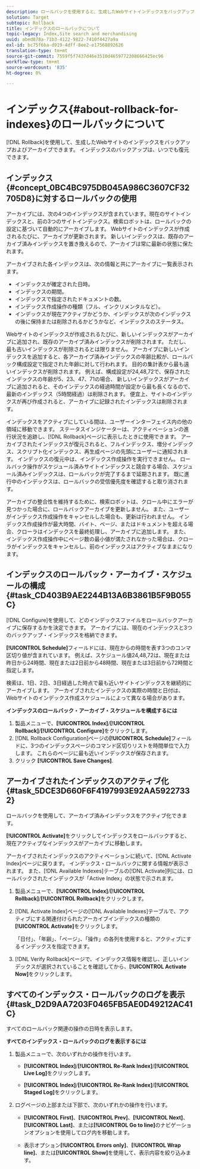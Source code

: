 ```yaml
---
description: ロールバックを使用すると、生成したWebサイトインデックスをバックアップおよびアーカイブできます。 インデックスのバックアップは、いつでも復元できます。
solution: Target
subtopic: Rollback
title: インデックスのロールバックについて
topic-legacy: Index,Site search and merchandising
uuid: abed878a-71b3-4122-9822-7410f4427a9a
exl-id: bc75f6ba-d919-4dff-8ee2-e17568892626
translation-type: tm+mt
source-git-commit: 7559f5f7437d46e3510d4659772308666425ec96
workflow-type: tm+mt
source-wordcount: '835'
ht-degree: 0%

---
```


# インデックス{#about-rollback-for-indexes}のロールバックについて

[!DNL Rollback]を使用して、生成したWebサイトのインデックスをバックアップおよびアーカイブできます。 インデックスのバックアップは、いつでも復元できます。

## インデックス{#concept_0BC4BC975DB045A986C3607CF32705D8}に対するロールバックの使用

アーカイブには、次の4つのインデックスが含まれています。現在のサイトインデックスと、前の3つのサイトインデックス。検索ロボットは、ロールバックの設定に基づいて自動的にアーカイブします。 Webサイトのインデックスが作成されるたびに、アーカイブが更新されます。 新しいインデックスは、既存のアーカイブ済みインデックスを置き換えるので、アーカイブは常に最新の状態に保たれます。

アーカイブされた各インデックスは、次の情報と共にアーカイブに一覧表示されます。

* インデックスが確定された日時。
* インデックスの期間。
* インデックスで指定されたドキュメントの数。
* インデックス作成操作の種類（フル、インクリメンタルなど）。
* インデックスが現在アクティブかどうか、インデックスが次のインデックスの後に保持または削除されるかどうかなど、インデックスのステータス。

Webサイトのインデックスが作成されるたびに、新しいインデックスがアーカイブに追加され、既存のアーカイブ済みインデックスが削除されます。 ただし、最も古いインデックスが削除されるとは限りません。 アーカイブに新しいインデックスを追加すると、各アーカイブ済みインデックスの年齢比較が、ロールバック構成設定で指定された年齢に対して行われます。 目的の集計表から最も遠いインデックスが削除されます。 例えば、構成設定が24,48,72で、保存されたインデックスの年齢が5、23、47、71の場合、 新しいインデックスがアーカイブに追加されると、そのインデックスの経過時間が設定から最も長くなるので、最新のインデックス（5時間経過）は削除されます。 便宜上、サイトのインデックスが再び作成されると、アーカイブに記録されたインデックスは削除されます。

インデックスをアクティブにしている間は、ユーザーインターフェイス内の他の領域に移動できます。 ステータスインジケーターは、アクティベーションの進行状況を追跡し、[!DNL Rollback]ページに表示したときに使用できます。 アーカイブされたインデックスが復元されると、フルインデックス、増分インデックス、スクリプト化インデックス、再生成ページの先頭にユーザーに通知されます。 インデックスの復元中は、インデックス作成操作を実行できません。 ロールバック操作がスケジュール済みサイトインデックスと競合する場合、スケジュール済みインデックスは、ロールバックが完了するまで延期されます。 既に進行中のインデックスは、ロールバックの受信優先度を確認すると取り消されます。

アーカイブの整合性を維持するために、検索ロボットは、クロール中にエラーが見つかった場合に、ロールバックアーカイブを更新しません。 また、ユーザーがインデックス作成操作をキャンセルした場合も、更新は行われません。 インデックス作成操作が最大時間、バイト、ページ、またはドキュメントを超える場合、クローラはインデックスを最終処理し、アーカイブに追加します。 また、インデックス作成操作中にページ数の最小値が満たされなかった場合は、クローラがインデックスをキャンセルし、前のインデックスはアクティブなままになります。

## インデックスのロールバック・アーカイブ・スケジュールの構成{#task_CD403B9AE2244B13A6B3861B5F9B055C}

[!DNL Configure]を使用して、どのインデックスファイルをロールバックアーカイブに保存するかを決定できます。 アーカイブには、現在のインデックスと3つのバックアップ・インデックスを格納できます。

**[!UICONTROL Schedule]**&#x200B;フィールドには、現在からの時間を表す3つのコンマ区切り値が含まれています。 例えば、スケジュール値24,48,72は、現在または昨日から24時間、現在または2日前から48時間、現在または3日前から72時間と指定します。

検索は、1日、2日、3日経過した時点で最も近いサイトインデックスを継続的にアーカイブします。 アーカイブされたインデックスの実際の時間と日付は、Webサイトのインデックス作成スケジュールによって異なる場合があります。

**インデックスのロールバック・アーカイブ・スケジュールを構成するには**

1. 製品メニューで、**[!UICONTROL Index]**/**[!UICONTROL Rollback]**/**[!UICONTROL Configure]**&#x200B;をクリックします。
1. [!DNL Rollback Configuration]ページの&#x200B;**[!UICONTROL Schedule]**&#x200B;フィールドに、3つのインデックスページのコマンド区切りリストを時間単位で入力します。 これらのページに最も近いインデックスが保存されます。
1. クリック **[!UICONTROL Save Changes]**.

## アーカイブされたインデックスのアクティブ化{#task_5DCE3D660F6F4197993E92AA59227332}

ロールバックを使用して、アーカイブ済みインデックスをアクティブ化できます。

**[!UICONTROL Activate]**&#x200B;をクリックしてインデックスをロールバックすると、現在アクティブなインデックスがアーカイブに移動します。

アーカイブされたインデックスのアクティベーションに続いて、[!DNL Activate Index]ページに戻ります。 インデックス・ロールバックに関する情報が表示されます。 また、[!DNL Available Indexes]テーブルの[!DNL Activate]列には、ロールバックされたインデックスが「Active Index」の状態で示されます。

1. 製品メニューで、**[!UICONTROL Index]**/**[!UICONTROL Rollback]**/**[!UICONTROL Rollback]**&#x200B;をクリックします。
1. [!DNL Activate Index]ページの[!DNL Available Indexes]テーブルで、アクティブにする関連付けられたアーカイブインデックスの種類の&#x200B;**[!UICONTROL Activate]**&#x200B;をクリックします。

   「日付」、「年齢」、「ページ」、「操作」の各列を使用すると、アクティブにするインデックスを指定できます。
1. [!DNL Verify Rollback]ページで、インデックス情報を確認し、正しいインデックスが選択されていることを確認してから、**[!UICONTROL Activate Now]**&#x200B;をクリックします。

## すべてのインデックス・ロールバックのログを表示{#task_D2D9AA7203F0465FB5AE0D49212AC41C}

すべてのロールバック関連の操作の日時を表示します。

**すべてのインデックス・ロールバックのログを表示するには**

1. 製品メニューで、次のいずれかの操作を行います。

   * **[!UICONTROL Index]**/**[!UICONTROL Re-Rank Index]**/**[!UICONTROL Live Log]**&#x200B;をクリックします。

   * **[!UICONTROL Index]**/**[!UICONTROL Re-Rank Index]**/**[!UICONTROL Staged Log]**&#x200B;をクリックします。

1. ログページの上部または下部で、次のいずれかの操作を行います。

   * **[!UICONTROL First]**、**[!UICONTROL Prev]**、**[!UICONTROL Next]**、**[!UICONTROL Last]**、または&#x200B;**[!UICONTROL Go to line]**&#x200B;のナビゲーションオプションを使用してログ内を移動します。

   * 表示オプション&#x200B;**[!UICONTROL Errors only]**、**[!UICONTROL Wrap line]**、または&#x200B;**[!UICONTROL Show]**&#x200B;を使用して、表示内容を絞り込みます。
